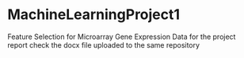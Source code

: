 # MachineLearningProject1
Feature Selection for Microarray Gene Expression Data
for the project report check the docx file uploaded to the same repository
